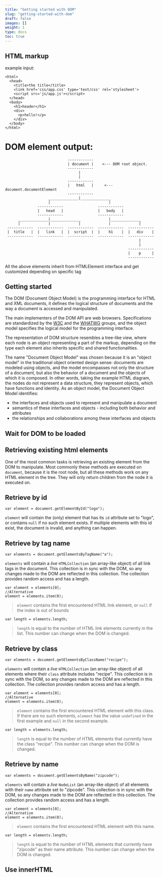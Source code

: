```yaml
---
title: "Getting started with DOM"
slug: "getting-started-with-dom"
draft: false
images: []
weight: 1
type: docs
toc: true
---
```


## HTML markup
example input:
    
    <html>
      <head>
        <title>the title</title>
        <link href='css/app.css' type='text/css' rel='stylesheet'>
        <script src='js/app.js'></script>
      </head>
      <body>
        <h1>header</h1>
        <div>
          <p>hello!</p>
        </div>
      </body>
    </html>
DOM element output:
=

                                 ------------                             
                                 | document |    <--- DOM root object.                           
                                 ------------                             
                                      |                                   
                                      |                                   
                                 ------------                             
                                 |   html   |     <--- document.documentElement                  
                                 ------------                             
                        ______________|______________                     
                        |                           |                     
                   ------------                ------------               
                   |   head   |                |   body   |               
                   ------------                ------------               
          ______________|______________             |______________       
          |             |             |             |             |       
     ------------  ------------  ------------  ------------  ------------ 
     |  title   |  |   link   |  |  script  |  |    h1    |  |   div    | 
     ------------  ------------  ------------  ------------  ------------ 
                                                                  |       
                                                                  |       
                                                             ------------ 
                                                             |    p     | 
                                                             ------------ 
All the above elements inherit from HTMLElement interface and get customized depending on specific tag

## Getting started
The DOM (Document Object Model) is the programming interface for HTML and XML documents,
it defines the logical structure of documents and the way a document is accessed and manipulated.

The main implementers of the DOM API are web browsers. Specifications are standardized by the [W3C](https://www.w3.org/DOM/) and the [WHATWG](https://dom.spec.whatwg.org/) groups, and the object model specifies the logical model for the programming interface.

The representation of DOM structure resembles a tree-like view,
where each node is an object representing a part of the markup,
depending on the type each element also inherits specific and shared functionalities.

The name "Document Object Model" was chosen because it is an "object model" in the traditional object oriented design sense:
documents are modeled using objects, and the model encompasses not only the structure of a document,
but also the behavior of a document and the objects of which it is composed.
In other words, taking the example HTML diagram, the nodes do not represent a data structure,
they represent objects, which have functions and identity.
As an object model, the Document Object Model identifies:

 - the interfaces and objects used to represent and manipulate a document
 - semantics of these interfaces and objects - including both behavior and attributes
 - the relationships and collaborations among these interfaces and objects

## Wait for DOM to be loaded


## Retrieving existing html elements
One of the most common tasks is retrieving an existing element from the DOM to manipulate. Most commonly these methods are executed on `document`, because it is the root node, but all these methods work on any HTML element in the tree. They will only return children from the node it is executed on.

## Retrieve by id

    var element = document.getElementById("logo");

`element` will contain the (only) element that has its `id` attribute set to "logo", or contains `null` if no such element exists. If multiple elements with this id exist, the document is invalid, and anything can happen.

## Retrieve by tag name

    var elements = document.getElementsByTagName("a");

`elements` will contain a *live* `HTMLCollection` (an array-like object) of all link tags in the document. This collection is in sync with the DOM, so any changes made to the DOM are reflected in this collection. The collection provides random access and has a length.

    var element = elements[0];
    //Alternative
    element = elements.item(0);

> `element` contains the first encountered HTML link element, or `null` if the index is out of bounds

    var length = elements.length;

> `length` is equal to the number of HTML link elements currently in the list. This number can change when the DOM is changed.

## Retrieve by class

    var elements = document.getElementsByClassName("recipe");

`elements` will contain a *live* `HTMLCollection` (an array-like object) of all elements where their `class` attribute includes "recipe". This collection is in sync with the DOM, so any changes made to the DOM are reflected in this collection. The collection provides random access and has a length.

    var element = elements[0];
    //Alternative
    element = elements.item(0);

> `element` contains the first encountered HTML element with this class. If there are no such elements, `element` has the value `undefined` in the first example and `null` in the second example.

    var length = elements.length;

> `length` is equal to the number of HTML elements that currently have the class "recipe". This number can change when the DOM is changed.

## Retrieve by name

    var elements = document.getElementsByName("zipcode");

`elements` will contain a *live* `NodeList` (an array-like object) of all elements with their `name` attribute set to "zipcode". This collection is in sync with the DOM, so any changes made to the DOM are reflected in this collection. The collection provides random access and has a length.

    var element = elements[0];
    //Alternative
    element = elements.item(0);

> `element` contains the first encountered HTML element with this name.

    var length = elements.length;

> `length` is equal to the number of HTML elements that currently have "zipcode" as their name attribute. This number can change when the DOM is changed.

## Use innerHTML


